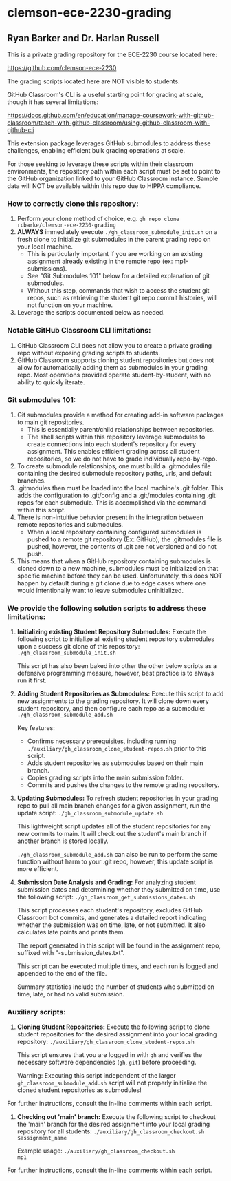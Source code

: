 # clemson-ece-2230-grading
## Ryan Barker and Dr. Harlan Russell
This is a private grading repository for the ECE-2230 course located here:

https://github.com/clemson-ece-2230

The grading scripts located here are NOT visible to students.

GitHub Classroom's CLI is a useful starting point for grading at scale, though it has several limitations:

https://docs.github.com/en/education/manage-coursework-with-github-classroom/teach-with-github-classroom/using-github-classroom-with-github-cli

This extension package leverages GitHub submodules to address these challenges, enabling efficient bulk grading operations at scale.

For those seeking to leverage these scripts within their classroom environments, the repository path within each script must be set to point to the GitHub organization linked to your GitHub Classroom instance. Sample data will NOT be available within this repo due to HIPPA compliance. 

### How to correctly clone this repository:
1. Perform your clone method of choice, e.g.
<code>gh repo clone rcbarke/clemson-ece-2230-grading</code>
2. **ALWAYS** immediately execute <code>./gh_classroom_submodule_init.sh</code> on a fresh clone to initialize git submodules in the parent grading repo on your local machine.
    - This is particularly important if you are working on an existing assignment already existing in the remote repo (ex: mp1-submissions).
    - See "Git Submodules 101" below for a detailed explanation of git submodules.
    - Without this step, commands that wish to access the student git repos, such as retrieving the student git repo commit histories, will not function on your machine.
3. Leverage the scripts documented below as needed. 

### Notable GitHub Classroom CLI limitations:
1. GitHub Classroom CLI does not allow you to create a private grading repo without exposing grading scripts to students.
2. GitHub Classroom supports cloning student repositories but does not allow for automatically adding them as submodules in your grading repo. Most operations provided operate student-by-student, with no ability to quickly iterate.

### Git submodules 101:
1. Git submodules provide a method for creating add-in software packages to main git repositories.
    - This is essentially parent/child relationships between repositories.
    - The shell scripts within this repository leverage submodules to create connections into each student's repository for every assignment. This enables efficient grading across all student repositories, so we do not have to grade individually repo-by-repo.
2. To create submodule relationships, one must build a .gitmodules file containing the desired submodule repository paths, urls, and default branches.
3. .gitmodules then must be loaded into the local machine's .git folder. This adds the configuration to .git/config and a .git/modules containing .git repos for each submodule. This is accomplished via the command within this script.
4. There is non-intuitive behavior present in the integration between remote repositories and submodules.
    - When a local repository containing configured submodules is pushed to a remote git repository (Ex: GitHub), the .gitmodules file is pushed, however, the contents of .git are not versioned and do not push.
5. This means that when a GitHub repository containing submodules is cloned down to a new machine, submodules must be initialized on that specific machine before they can be used. Unfortunately, this does NOT happen by default during a git clone due to edge cases where one would intentionally want to leave submodules uninitialized.

### We provide the following solution scripts to address these limitations:
1.  **Initializing existing Student Repository Submodules:**
    Execute the following script to initialize all existing student repository submodules upon a success git clone of this repository:
    <code>./gh_classroom_submodule_init.sh</code>
   
    This script has also been baked into other the other below scripts as a defensive programming measure, however, best practice is to always run it first.

2.  **Adding Student Repositories as Submodules:**
    Execute this script to add new assignments to the grading repository. It will clone down every student repository, and then configure each repo as a submodule:
    <code>./gh_classroom_submodule_add.sh</code>
   
    Key features:
    - Confirms necessary prerequisites, including running <code>./auxiliary/gh_classroom_clone_student-repos.sh</code> prior to this script.
    - Adds student repositories as submodules based on their main branch.
    - Copies grading scripts into the main submission folder.
    - Commits and pushes the changes to the remote grading repository.

3.  **Updating Submodules:**
    To refresh student repositories in your grading repo to pull all main branch changes for a given assignment, run the update script:
    <code>./gh_classroom_submodule_update.sh</code>

    This lightweight script updates all of the student repositories for any new commits to main. It will check out the student's main branch if another branch is stored locally.
    
    <code>./gh_classroom_submodule_add.sh</code> can also be run to perform the same function without harm to your .git repo, however, this update script is more efficient.

4.  **Submission Date Analysis and Grading:**
    For analyzing student submission dates and determining whether they submitted on time, use the following script:
    <code>./gh_classroom_get_submissions_dates.sh</code>

    This script processes each student's repository, excludes GitHub Classroom bot commits, and generates a detailed report indicating whether the submission was on time, late, or not submitted. It also calculates late points and prints them. 
    
    The report generated in this script will be found in the assignment repo, suffixed with "-submission_dates.txt".
    
    This script can be executed multiple times, and each run is logged and appended to the end of the file.

    Summary statistics include the number of students who submitted on time, late, or had no valid submission.

### Auxiliary scripts:
1.  **Cloning Student Repositories:**
    Execute the following script to clone student repositories for the desired assignment into your local grading repository:
    <code>./auxiliary/gh_classroom_clone_student-repos.sh</code>
   
    This script ensures that you are logged in with `gh` and verifies the necessary software dependencies (`gh`, `git`) before proceeding.
    
    Warning: Executing this script independent of the larger <code>gh_classroom_submodule_add.sh</code> script will not properly initialize the cloned student repositories as submodules!

For further instructions, consult the in-line comments within each script.

1.  **Checking out 'main' branch:**
    Execute the following script to checkout the 'main' branch for the desired assignment into your local grading repository for all students:
    <code>./auxiliary/gh_classroom_checkout.sh $assignment_name</code>
   
    Example usage:
    <code>./auxiliary/gh_classroom_checkout.sh mp1</code>
   
For further instructions, consult the in-line comments within each script.
